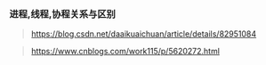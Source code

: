 ### 进程,线程,协程关系与区别

> https://blog.csdn.net/daaikuaichuan/article/details/82951084

> https://www.cnblogs.com/work115/p/5620272.html

